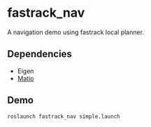 # fastrack_nav
A navigation demo using fastrack local planner.

## Dependencies
- Eigen
- [Matio](https://github.com/tbeu/matio)

## Demo
`roslaunch fastrack_nav simple.launch`

